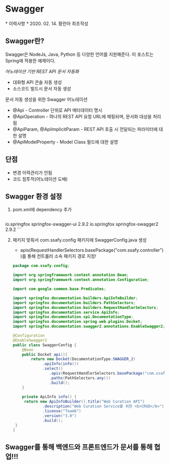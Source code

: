 # Swagger

 \* 이력사항
 \* 2020. 02. 14. 황란아 최초작성



## Swagger란?

Swagger은 NodeJs, Java, Python 등 다양한 언어를 지원해준다. 이 포스트는 Spring에 적용한 예제이다.

*어노테이션 기반 REST API 문서 자동화*

- 대화형 API 콘솔 자동 생성
- 소스코드 빌드시 문서 자동 생성

문서 자동 생성을 위한 Swagger 어노테이션

- @Api - Controller 단위로 API 메타데이터 명시
- @ApiOperation - 하나의 REST API 요청 URL에 메핑되며, 문서화 대상을 처리 됨
- @ApiParam, @ApiImplicitParam - REST API 호출 시 전달되는 파라미터에 대한 설명
- @ApiModelProperty - Model Class 필드에 대한 설명

## 단점

- 변경 이력관리가 안됨
- 코드 침투적(어노테이션 도배)



## Swagger 환경 설정

1. pom.xml에 dependency 추가

   ```
<dependency>
   			<groupId>io.springfox</groupId>
   			<artifactId>springfox-swagger-ui</artifactId>
   			<version>2.9.2</version>
   </dependency>
   
   <dependency>
   			<groupId>io.springfox</groupId>
   			<artifactId>springfox-swagger2</artifactId>
   			<version>2.9.2</version>
   </dependency>
   ```
   
   
   
2. 패키지 맞춰서 com.ssafy.config 패키지에 SwaggerConfig.java 생성

   - apis(RequestHandlerSelectors.basePackage("com.ssafy.controller"))를 통해 컨트롤러 소속 패키지 경로 지정!

   ```java
   package com.ssafy.config;
   
   import org.springframework.context.annotation.Bean;
   import org.springframework.context.annotation.Configuration;
   
   import com.google.common.base.Predicates;
   
   import springfox.documentation.builders.ApiInfoBuilder;
   import springfox.documentation.builders.PathSelectors;
   import springfox.documentation.builders.RequestHandlerSelectors;
   import springfox.documentation.service.ApiInfo;
   import springfox.documentation.spi.DocumentationType;
   import springfox.documentation.spring.web.plugins.Docket;
   import springfox.documentation.swagger2.annotations.EnableSwagger2;
   
   @Configuration
   @EnableSwagger2
   public class SwaggerConfig {
       @Bean
       public Docket api(){
           return new Docket(DocumentationType.SWAGGER_2)
           		.apiInfo(info())
           		.select()
                   .apis(RequestHandlerSelectors.basePackage("com.ssafy.controller"))
                   .paths(PathSelectors.any())
                   .build();
       }
       
       private ApiInfo info() {
   		return new ApiInfoBuilder().title("Web Curation API")
   				.description("Web Curation Service를 위한 <b>CRUD</b>")
   				.license("Team6")
   				.version("3.0")
   				.build();
   	}
   }
   ```



## Swagger를 통해 백엔드와 프론트엔드가 문서를 통해 협업!!!